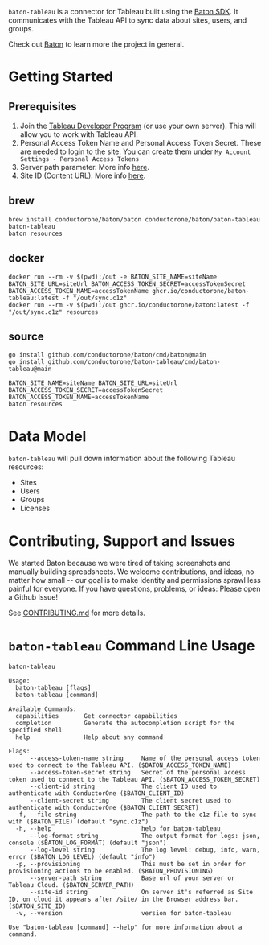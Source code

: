 `baton-tableau` is a connector for Tableau built using the [Baton SDK](https://github.com/conductorone/baton-sdk). It communicates with the Tableau API to sync data about sites, users, and groups.

Check out [Baton](https://github.com/conductorone/baton) to learn more the project in general.

# Getting Started
## Prerequisites
1. Join the [Tableau Developer Program](https://www.tableau.com/developer) (or use your own server). This will allow you to work with
   Tableau API. 
2. Personal Access Token Name and Personal Access Token Secret. These are needed to login to the site. You can create them under `My Account Settings - Personal Access Tokens`
3. Server path parameter. More info [here](https://help.tableau.com/current/api/rest_api/en-us/REST/rest_api_concepts_auth.htm#the-sign-in-uri). 
4. Site ID (Content URL). More info [here](https://help.tableau.com/current/api/rest_api/en-us/REST/rest_api_concepts_auth.htm#the-site-attribute).


## brew

```
brew install conductorone/baton/baton conductorone/baton/baton-tableau
baton-tableau
baton resources
```

## docker

```
docker run --rm -v $(pwd):/out -e BATON_SITE_NAME=siteName BATON_SITE_URL=siteUrl BATON_ACCESS_TOKEN_SECRET=accessTokenSecret BATON_ACCESS_TOKEN_NAME=accessTokenName ghcr.io/conductorone/baton-tableau:latest -f "/out/sync.c1z"
docker run --rm -v $(pwd):/out ghcr.io/conductorone/baton:latest -f "/out/sync.c1z" resources
```

## source

```
go install github.com/conductorone/baton/cmd/baton@main
go install github.com/conductorone/baton-tableau/cmd/baton-tableau@main

BATON_SITE_NAME=siteName BATON_SITE_URL=siteUrl BATON_ACCESS_TOKEN_SECRET=accessTokenSecret BATON_ACCESS_TOKEN_NAME=accessTokenName
baton resources
```

# Data Model

`baton-tableau` will pull down information about the following Tableau resources:
- Sites
- Users
- Groups
- Licenses

# Contributing, Support and Issues

We started Baton because we were tired of taking screenshots and manually building spreadsheets. We welcome contributions, and ideas, no matter how small -- our goal is to make identity and permissions sprawl less painful for everyone. If you have questions, problems, or ideas: Please open a Github Issue!

See [CONTRIBUTING.md](https://github.com/ConductorOne/baton/blob/main/CONTRIBUTING.md) for more details.

# `baton-tableau` Command Line Usage

```
baton-tableau

Usage:
  baton-tableau [flags]
  baton-tableau [command]

Available Commands:
  capabilities       Get connector capabilities
  completion         Generate the autocompletion script for the specified shell
  help               Help about any command

Flags:
      --access-token-name string     Name of the personal access token used to connect to the Tableau API. ($BATON_ACCESS_TOKEN_NAME)
      --access-token-secret string   Secret of the personal access token used to connect to the Tableau API. ($BATON_ACCESS_TOKEN_SECRET)
      --client-id string             The client ID used to authenticate with ConductorOne ($BATON_CLIENT_ID)
      --client-secret string         The client secret used to authenticate with ConductorOne ($BATON_CLIENT_SECRET)
  -f, --file string                  The path to the c1z file to sync with ($BATON_FILE) (default "sync.c1z")
  -h, --help                         help for baton-tableau
      --log-format string            The output format for logs: json, console ($BATON_LOG_FORMAT) (default "json")
      --log-level string             The log level: debug, info, warn, error ($BATON_LOG_LEVEL) (default "info")
  -p, --provisioning                 This must be set in order for provisioning actions to be enabled. ($BATON_PROVISIONING)
      --server-path string           Base url of your server or Tableau Cloud. ($BATON_SERVER_PATH)
      --site-id string               On server it's referred as Site ID, on cloud it appears after /site/ in the Browser address bar. ($BATON_SITE_ID)
  -v, --version                      version for baton-tableau

Use "baton-tableau [command] --help" for more information about a command.
```
